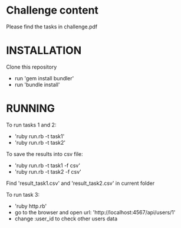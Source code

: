 # Challenge content

Please find the tasks in challenge.pdf

# INSTALLATION

Clone this repository
 
- run 'gem install bundler'
- run 'bundle install'

# RUNNING

To run tasks 1 and 2:

- 'ruby run.rb -t task1'
- 'ruby run.rb -t task2'

To save the results into csv file:

- 'ruby run.rb -t task1 -f csv'
- 'ruby run.rb -t task2 -f csv'

Find 'result_task1.csv' and 'result_task2.csv' in current folder

To run task 3:

- 'ruby http.rb'
- go to the browser and open url: 'http://localhost:4567/api/users/1'
- change :user_id to check other users data